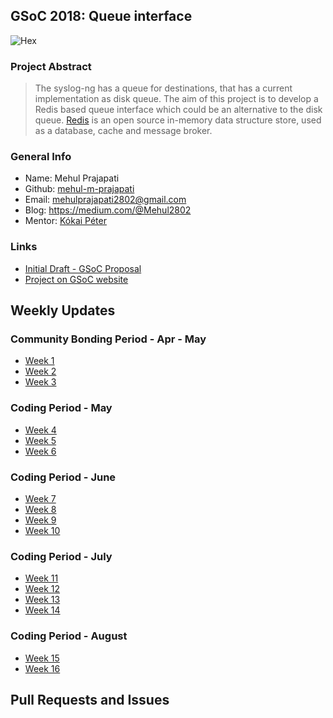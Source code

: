 ## GSoC 2018: Queue interface

![Hex](https://img.shields.io/badge/gsoc-syslog--ng-blue.svg)

### Project Abstract
> The syslog-ng has a queue for destinations, that has a current implementation as disk queue. The aim of this project is to develop a Redis based queue interface which could be an alternative to the disk queue.
> [Redis](https://github.com/antirez/redis) is an open source in-memory data structure store, used as a database, cache and message broker.

### General Info
- Name: Mehul Prajapati
- Github: [mehul-m-prajapati](https://github.com/mehul-m-prajapati)
- Email: mehulprajapati2802@gmail.com
- Blog: https://medium.com/@Mehul2802
- Mentor: [Kókai Péter](https://github.com/Kokan)

### Links
- [Initial Draft - GSoC Proposal](https://github.com/balabit/syslog-ng/wiki/GSoC-2018-Proposal:-Queue-interface-(Mehul-Prajapati))
- [Project on GSoC website](https://summerofcode.withgoogle.com/organizations/4514364854370304/#4935040471924736)

## Weekly Updates

### Community Bonding Period - Apr - May

+ [Week 1](weekly-reports/week1.md)
+ [Week 2](weekly-reports/week2.md)
+ [Week 3](weekly-reports/week3.md)

### Coding Period - May

+ [Week 4](weekly-reports/week4.md)
+ [Week 5](weekly-reports/week5.md)
+ [Week 6](weekly-reports/week6.md)

### Coding Period - June

+ [Week 7](weekly-reports/week7.md)
+ [Week 8](weekly-reports/week8.md)
+ [Week 9](weekly-reports/week9.md)
+ [Week 10](weekly-reports/week10.md)

### Coding Period - July

+ [Week 11](weekly-reports/week11.md)
+ [Week 12](weekly-reports/week12.md)
+ [Week 13](weekly-reports/week13.md)
+ [Week 14](weekly-reports/week14.md)

### Coding Period - August

+ [Week 15](weekly-reports/week15.md)
+ [Week 16](weekly-reports/week16.md)

## Pull Requests and Issues

